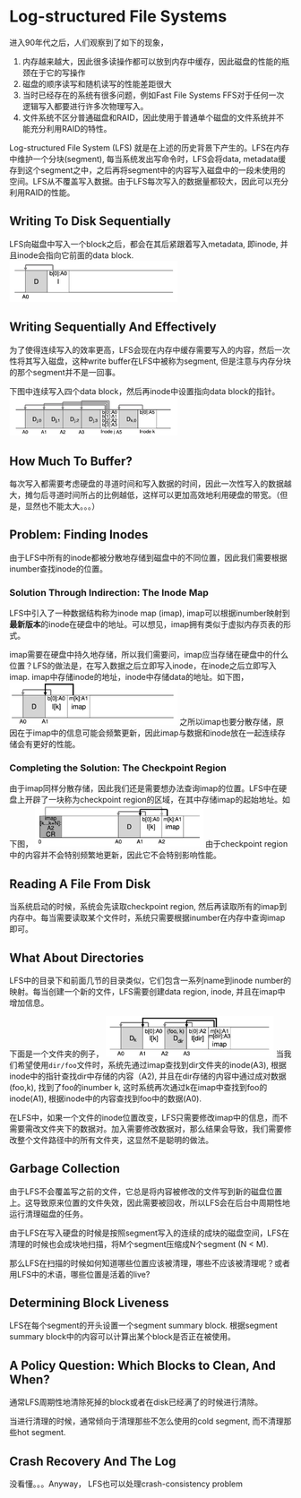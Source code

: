 # Log-structured File Systems
进入90年代之后，人们观察到了如下的现象，
1. 内存越来越大，因此很多读操作都可以放到内存中缓存，因此磁盘的性能的瓶颈在于它的写操作
2. 磁盘的顺序读写和随机读写的性能差距很大
3. 当时已经存在的系统有很多问题，例如Fast File Systems FFS对于任何一次逻辑写入都要进行许多次物理写入。
4. 文件系统不区分普通磁盘和RAID，因此使用于普通单个磁盘的文件系统并不能充分利用RAID的特性。

Log-structured File System (LFS) 就是在上述的历史背景下产生的。LFS在内存中维护一个分块(segment), 每当系统发出写命令时，LFS会将data, metadata缓存到这个segment之中，之后再将segment中的内容写入磁盘中的一段未使用的空间。LFS从不覆盖写入数据。由于LFS每次写入的数据量都较大，因此可以充分利用RAID的性能。

## Writing To Disk Sequentially
LFS向磁盘中写入一个block之后，都会在其后紧跟着写入metadata, 即inode, 并且inode会指向它前面的data block.
<img src="./sequential.png" style="width:300px">

## Writing Sequentially And Effectively
为了使得连续写入的效率更高，LFS会现在内存中缓存需要写入的内容，然后一次性将其写入磁盘，这种write buffer在LFS中被称为segment, 但是注意与内存分块的那个segment并不是一回事。

下图中连续写入四个data block，然后再inode中设置指向data block的指针。
<img src="./effective_sequential.png" style="width:300px">

## How Much To Buffer?
每次写入都需要考虑硬盘的寻道时间和写入数据的时间，因此一次性写入的数据越大，摊匀后寻道时间所占的比例越低，这样可以更加高效地利用硬盘的带宽。（但是，显然也不能太大。。。）

## Problem: Finding Inodes
由于LFS中所有的inode都被分散地存储到磁盘中的不同位置，因此我们需要根据inumber查找inode的位置。

### Solution Through Indirection: The Inode Map
LFS中引入了一种数据结构称为inode map (imap), imap可以根据inumber映射到**最新版本**的inode在硬盘中的地址。可以想见，imap拥有类似于虚拟内存页表的形式。

imap需要在硬盘中持久地存储，所以我们需要问，imap应当存储在硬盘中的什么位置？LFS的做法是，在写入数据之后立即写入inode，在inode之后立即写入imap. imap中存储inode的地址，inode中存储data的地址。如下图，
<img src="./imap.png" style="width:300px">
之所以imap也要分散存储，原因在于imap中的信息可能会频繁更新，因此imap与数据和inode放在一起连续存储会有更好的性能。

### Completing the Solution: The Checkpoint Region
由于imap同样分散存储，因此我们还是需要想办法查询imap的位置。LFS中在硬盘上开辟了一块称为checkpoint region的区域，在其中存储imap的起始地址。如下图，
<img src="./checkpoint_region.png" style="width:300px">
由于checkpoint region中的内容并不会特别频繁地更新，因此它不会特别影响性能。

## Reading A File From Disk
当系统启动的时候，系统会先读取checkpoint region, 然后再读取所有的imap到内存中。每当需要读取某个文件时，系统只需要根据inumber在内存中查询imap即可。

## What About Directories
LFS中的目录下和前面几节的目录类似，它们包含一系列name到inode number的映射。每当创建一个新的文件，LFS需要创建data region, inode, 并且在imap中增加信息。

下面是一个文件夹的例子，
<img src="./dir.png" style="width:300px">
当我们希望使用```dir/foo```文件时，系统先通过imap查找到dir文件夹的inode(A3), 根据inode中的指针查找dir中存储的内容（A2), 并且在dir存储的内容中通过成对数据(foo,k), 找到了foo的inumber k, 这时系统再次通过k在imap中查找到foo的inode(A1), 根据inode中的内容查找到foo中的数据(A0).

在LFS中，如果一个文件的inode位置改变，LFS只需要修改imap中的信息，而不需要需改文件夹下的数据对。加入需要修改数据对，那么结果会导致，我们需要修改整个文件路径中的所有文件夹，这显然不是聪明的做法。

## Garbage Collection
由于LFS不会覆盖写之前的文件，它总是将内容被修改的文件写到新的磁盘位置上。这导致原来位置的文件失效，因此需要被回收，所以LFS会在后台中周期性地运行清理磁盘的任务。

由于LFS在写入硬盘的时候是按照segment写入的连续的成块的磁盘空间，LFS在清理的时候也会成块地扫描，将M个segment压缩成N个segment (N < M). 

那么LFS在扫描的时候如何知道哪些位置应该被清理，哪些不应该被清理呢？或者用LFS中的术语，哪些位置是活着的live?

## Determining Block Liveness
LFS在每个segment的开头设置一个segment summary block. 根据segment summary block中的内容可以计算出某个block是否正在被使用。

## A Policy Question: Which Blocks to Clean, And When?
通常LFS周期性地清除死掉的block或者在disk已经满了的时候进行清除。

当进行清理的时候，通常倾向于清理那些不怎么使用的cold segment, 而不清理那些hot segment.

## Crash Recovery And The Log
没看懂。。。Anyway， LFS也可以处理crash-consistency problem

